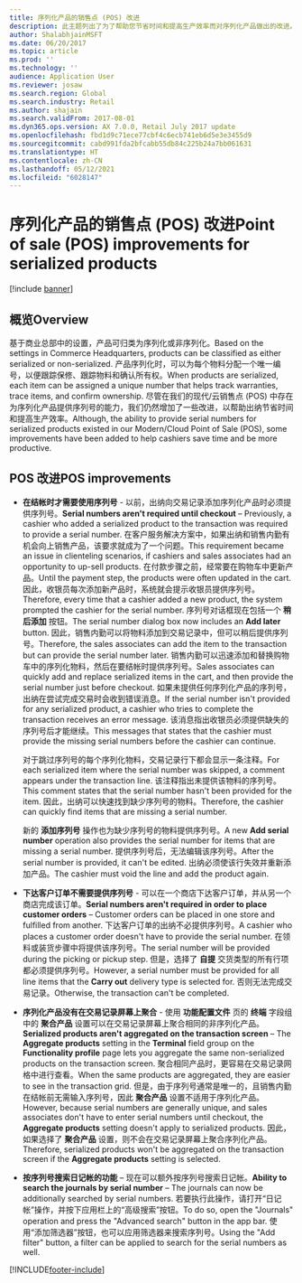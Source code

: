 ```yaml
---
title: 序列化产品的销售点 (POS) 改进
description: 此主题列出了为了帮助您节省时间和提高生产效率而对序列化产品做出的改进。
author: ShalabhjainMSFT
ms.date: 06/20/2017
ms.topic: article
ms.prod: ''
ms.technology: ''
audience: Application User
ms.reviewer: josaw
ms.search.region: Global
ms.search.industry: Retail
ms.author: shajain
ms.search.validFrom: 2017-08-01
ms.dyn365.ops.version: AX 7.0.0, Retail July 2017 update
ms.openlocfilehash: fbd1d9c71ece77cbf4c6ecb741eb6d5e3e3455d9
ms.sourcegitcommit: cabd991fda2bfcabb55db84c225b24a7bb061631
ms.translationtype: HT
ms.contentlocale: zh-CN
ms.lasthandoff: 05/12/2021
ms.locfileid: "6028147"
---
```

# <a name="point-of-sale-pos-improvements-for-serialized-products"></a><span data-ttu-id="b9349-103">序列化产品的销售点 (POS) 改进</span><span class="sxs-lookup"><span data-stu-id="b9349-103">Point of sale (POS) improvements for serialized products</span></span>

[!include [banner](includes/banner.md)]

## <a name="overview"></a><span data-ttu-id="b9349-104">概览</span><span class="sxs-lookup"><span data-stu-id="b9349-104">Overview</span></span>

<span data-ttu-id="b9349-105">基于商业总部中的设置，产品可归类为序列化或非序列化。</span><span class="sxs-lookup"><span data-stu-id="b9349-105">Based on the settings in Commerce Headquarters, products can be classified as either serialized or non-serialized.</span></span> <span data-ttu-id="b9349-106">产品序列化时，可以为每个物料分配一个唯一编号，以便跟踪保修、跟踪物料和确认所有权。</span><span class="sxs-lookup"><span data-stu-id="b9349-106">When products are serialized, each item can be assigned a unique number that helps track warranties, trace items, and confirm ownership.</span></span> <span data-ttu-id="b9349-107">尽管在我们的现代/云销售点 (POS) 中存在为序列化产品提供序列号的能力，我们仍然增加了一些改进，以帮助出纳节省时间和提高生产效率。</span><span class="sxs-lookup"><span data-stu-id="b9349-107">Although, the ability to provide serial numbers for serialized products existed in our Modern/Cloud Point of Sale (POS), some improvements have been added to help cashiers save time and be more productive.</span></span>

## <a name="pos-improvements"></a><span data-ttu-id="b9349-108">POS 改进</span><span class="sxs-lookup"><span data-stu-id="b9349-108">POS improvements</span></span>

- <span data-ttu-id="b9349-109">**在结帐时才需要使用序列号** - 以前，出纳向交易记录添加序列化产品时必须提供序列号。</span><span class="sxs-lookup"><span data-stu-id="b9349-109">**Serial numbers aren't required until checkout** – Previously, a cashier who added a serialized product to the transaction was required to provide a serial number.</span></span> <span data-ttu-id="b9349-110">在客户服务解决方案中，如果出纳和销售内勤有机会向上销售产品，该要求就成为了一个问题。</span><span class="sxs-lookup"><span data-stu-id="b9349-110">This requirement became an issue in clienteling scenarios, if cashiers and sales associates had an opportunity to up-sell products.</span></span> <span data-ttu-id="b9349-111">在付款步骤之前，经常要在购物车中更新产品。</span><span class="sxs-lookup"><span data-stu-id="b9349-111">Until the payment step, the products were often updated in the cart.</span></span> <span data-ttu-id="b9349-112">因此，收银员每次添加新产品时，系统就会提示收银员提供序列号。</span><span class="sxs-lookup"><span data-stu-id="b9349-112">Therefore, every time that a cashier added a new product, the system prompted the cashier for the serial number.</span></span> <span data-ttu-id="b9349-113">序列号对话框现在包括一个 **稍后添加** 按钮。</span><span class="sxs-lookup"><span data-stu-id="b9349-113">The serial number dialog box now includes an **Add later** button.</span></span> <span data-ttu-id="b9349-114">因此，销售内勤可以将物料添加到交易记录中，但可以稍后提供序列号。</span><span class="sxs-lookup"><span data-stu-id="b9349-114">Therefore, the sales associates can add the item to the transaction but can provide the serial number later.</span></span> <span data-ttu-id="b9349-115">销售内勤可以迅速添加和替换购物车中的序列化物料，然后在要结帐时提供序列号。</span><span class="sxs-lookup"><span data-stu-id="b9349-115">Sales associates can quickly add and replace serialized items in the cart, and then provide the serial number just before checkout.</span></span> <span data-ttu-id="b9349-116">如果未提供任何序列化产品的序列号，出纳在尝试完成交易时会收到错误消息。</span><span class="sxs-lookup"><span data-stu-id="b9349-116">If the serial number isn't provided for any serialized product, a cashier who tries to complete the transaction receives an error message.</span></span> <span data-ttu-id="b9349-117">该消息指出收银员必须提供缺失的序列号后才能继续。</span><span class="sxs-lookup"><span data-stu-id="b9349-117">This messages that states that the cashier must provide the missing serial numbers before the cashier can continue.</span></span>

    <span data-ttu-id="b9349-118">对于跳过序列号的每个序列化物料，交易记录行下都会显示一条注释。</span><span class="sxs-lookup"><span data-stu-id="b9349-118">For each serialized item where the serial number was skipped, a comment appears under the transaction line.</span></span> <span data-ttu-id="b9349-119">该注释指出未提供该物料的序列号。</span><span class="sxs-lookup"><span data-stu-id="b9349-119">This comment states that the serial number hasn't been provided for the item.</span></span> <span data-ttu-id="b9349-120">因此，出纳可以快速找到缺少序列号的物料。</span><span class="sxs-lookup"><span data-stu-id="b9349-120">Therefore, the cashier can quickly find items that are missing a serial number.</span></span>

    <span data-ttu-id="b9349-121">新的 **添加序列号** 操作也为缺少序列号的物料提供序列号。</span><span class="sxs-lookup"><span data-stu-id="b9349-121">A new **Add serial number** operation also provides the serial number for items that are missing a serial number.</span></span> <span data-ttu-id="b9349-122">提供序列号后，无法编辑该序列号。</span><span class="sxs-lookup"><span data-stu-id="b9349-122">After the serial number is provided, it can't be edited.</span></span> <span data-ttu-id="b9349-123">出纳必须使该行失效并重新添加产品。</span><span class="sxs-lookup"><span data-stu-id="b9349-123">The cashier must void the line and add the product again.</span></span>
    
- <span data-ttu-id="b9349-124">**下达客户订单不需要提供序列号** - 可以在一个商店下达客户订单，并从另一个商店完成该订单。</span><span class="sxs-lookup"><span data-stu-id="b9349-124">**Serial numbers aren't required in order to place customer orders** – Customer orders can be placed in one store and fulfilled from another.</span></span> <span data-ttu-id="b9349-125">下达客户订单的出纳不必提供序列号。</span><span class="sxs-lookup"><span data-stu-id="b9349-125">A cashier who places a customer order doesn't have to provide the serial number.</span></span> <span data-ttu-id="b9349-126">在领料或装货步骤中将提供该序列号。</span><span class="sxs-lookup"><span data-stu-id="b9349-126">The serial number will be provided during the picking or pickup step.</span></span> <span data-ttu-id="b9349-127">但是，选择了 **自提** 交货类型的所有行项都必须提供序列号。</span><span class="sxs-lookup"><span data-stu-id="b9349-127">However, a serial number must be provided for all line items that the **Carry out** delivery type is selected for.</span></span> <span data-ttu-id="b9349-128">否则无法完成交易记录。</span><span class="sxs-lookup"><span data-stu-id="b9349-128">Otherwise, the transaction can't be completed.</span></span>
- <span data-ttu-id="b9349-129">**序列化产品没有在交易记录屏幕上聚合** - 使用 **功能配置文件** 页的 **终端** 字段组中的 **聚合产品** 设置可以在交易记录屏幕上聚合相同的非序列化产品。</span><span class="sxs-lookup"><span data-stu-id="b9349-129">**Serialized products aren't aggregated on the transaction screen** – The **Aggregate products** setting in the **Terminal** field group on the **Functionality profile** page lets you aggregate the same non-serialized products on the transaction screen.</span></span> <span data-ttu-id="b9349-130">聚合相同产品时，更容易在交易记录网格中进行查看。</span><span class="sxs-lookup"><span data-stu-id="b9349-130">When the same products are aggregated, they are easier to see in the transaction grid.</span></span> <span data-ttu-id="b9349-131">但是，由于序列号通常是唯一的，且销售内勤在结帐前无需输入序列号，因此 **聚合产品** 设置不适用于序列化产品。</span><span class="sxs-lookup"><span data-stu-id="b9349-131">However, because serial numbers are generally unique, and sales associates don't have to enter serial numbers until checkout, the **Aggregate products** setting doesn't apply to serialized products.</span></span> <span data-ttu-id="b9349-132">因此，如果选择了 **聚合产品** 设置，则不会在交易记录屏幕上聚合序列化产品。</span><span class="sxs-lookup"><span data-stu-id="b9349-132">Therefore, serialized products won't be aggregated on the transaction screen if the **Aggregate products** setting is selected.</span></span>
- <span data-ttu-id="b9349-133">**按序列号搜索日记帐的功能** – 现在可以额外按序列号搜索日记帐。</span><span class="sxs-lookup"><span data-stu-id="b9349-133">**Ability to search the journals by serial number** – The journals can now be additionally searched by serial numbers.</span></span> <span data-ttu-id="b9349-134">若要执行此操作，请打开“日记帐”操作，并按下应用栏上的“高级搜索”按钮。</span><span class="sxs-lookup"><span data-stu-id="b9349-134">To do so, open the "Journals" operation and press the "Advanced search" button in the app bar.</span></span> <span data-ttu-id="b9349-135">使用“添加筛选器”按钮，也可以应用筛选器来搜索序列号。</span><span class="sxs-lookup"><span data-stu-id="b9349-135">Using the "Add filter" button, a filter can be applied to search for the serial numbers as well.</span></span>


[!INCLUDE[footer-include](../includes/footer-banner.md)]